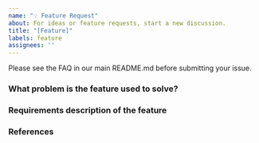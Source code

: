 ```yaml
---
name: "💡 Feature Request"
about: For ideas or feature requests, start a new discussion.
title: "[Feature]"
labels: feature
assignees: ''
---
```


Please see the FAQ in our main README.md before submitting your issue.

<!--
In order to accurately distinguish that the needs put forward by users are the needs of most users and reasonable needs, solicit community opinions through the process, and the features adopted by the community will be realized as new functions.

In order to make the proposal process as simple as possible, the process includes three stages: feature request - > proposal - > pull-request, where feature, proposal is issue and pull-request is the specific function implementation.

### Feature-request

In order to help the community correctly understand the requirements of the feature, the feature request issue needs to describe the functional requirements and relevant references or documents in detail. And the feature request issue can contain the basic description of the function, which can be used as a reference for the function implementation in the proposal.

### Proposal

Proposal contains the basic implementation methods of functions, such as interface definition, general usage of functions, etc.

### Pull-request

After the function is realized, a merge request will be initiated to associate the proposal issue with the function issue. After the merger is completed, all questions will be closed and the process will end.

### Decision process

When more than five maintainer members agree to implement the feature, a proposal issue will be created for detailed design. The status of the proposal is divided into: under discussion, finalized and abandoned. After reaching the final status, start specific implementation (PR can also be implemented synchronously during the discussion)

### Final decision maker mechanism

If the maintainer team members have major differences on a requirement, the final decision is made by @tan-zhuo.
-->

### What problem is the feature used to solve?
<!--
example:
    We hope to add event interface to go-lynx framework to access middleware such as Kafka and rabbitmq
-->

### Requirements description of the feature
<!--
example:
    The event interface should be added to go-lynx. The interface should contain subscribers and publishers, and the message body should contain key value head
-->
### References
<!--
example:
    - [nats](http://xxxxx)
    - [kafka](http://xxxxx)
    - [rabbitmq](http://xxxxx)
-->
